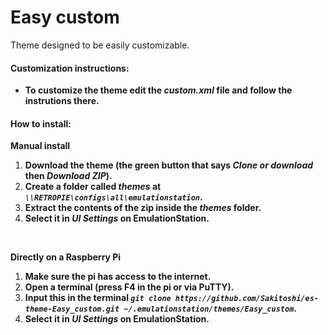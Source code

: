 # Easy custom

Theme designed to be easily customizable.


#### Customization instructions:
- **To customize the theme edit the _custom.xml_ file and follow the instrutions there.**

#### How to install:
**Manual install**
1. **Download the theme (the green button that says _Clone or download_ then _Download ZIP_).**
2. **Create a folder called _themes_ at _```\\RETROPIE\configs\all\emulationstation```_.**
3. **Extract the contents of the zip inside the _themes_ folder.**
4. **Select it in _UI Settings_ on EmulationStation.**
</br>

**Directly on a Raspberry Pi**
1. **Make sure the pi has access to the internet.**
2. **Open a terminal (press F4 in the pi or via PuTTY).**
3. **Input this in the terminal _```git clone https://github.com/Sakitoshi/es-theme-Easy_custom.git ~/.emulationstation/themes/Easy_custom```_.**
4. **Select it in _UI Settings_ on EmulationStation.**